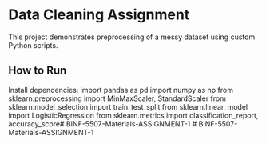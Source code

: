 # Data Cleaning Assignment

This project demonstrates preprocessing of a messy dataset using custom Python scripts.

## How to Run
Install dependencies:
import pandas as pd
import numpy as np
from sklearn.preprocessing import MinMaxScaler, StandardScaler
from sklearn.model_selection import train_test_split
from sklearn.linear_model import LogisticRegression
from sklearn.metrics import classification_report, accuracy_score#   B I N F - 5 5 0 7 - M a t e r i a l s - A S S I G N M E N T - 1  
 #   B I N F - 5 5 0 7 - M a t e r i a l s - A S S I G N M E N T - 1  
 